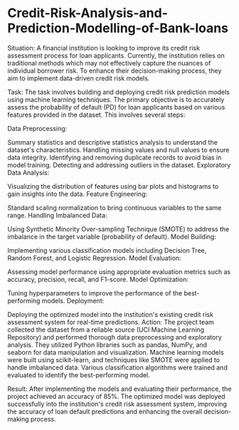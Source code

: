# Credit-Risk-Analysis-and-Prediction-Modelling-of-Bank-loans

Situation:
A financial institution is looking to improve its credit risk assessment process for loan applicants. Currently, the institution relies on traditional methods which may not effectively capture the nuances of individual borrower risk. To enhance their decision-making process, they aim to implement data-driven credit risk models.

Task:
The task involves building and deploying credit risk prediction models using machine learning techniques. The primary objective is to accurately assess the probability of default (PD) for loan applicants based on various features provided in the dataset. This involves several steps:

Data Preprocessing:

Summary statistics and descriptive statistics analysis to understand the dataset's characteristics.
Handling missing values and null values to ensure data integrity.
Identifying and removing duplicate records to avoid bias in model training.
Detecting and addressing outliers in the dataset.
Exploratory Data Analysis:

Visualizing the distribution of features using bar plots and histograms to gain insights into the data.
Feature Engineering:

Standard scaling normalization to bring continuous variables to the same range.
Handling Imbalanced Data:

Using Synthetic Minority Over-sampling Technique (SMOTE) to address the imbalance in the target variable (probability of default).
Model Building:

Implementing various classification models including Decision Tree, Random Forest, and Logistic Regression.
Model Evaluation:

Assessing model performance using appropriate evaluation metrics such as accuracy, precision, recall, and F1-score.
Model Optimization:

Tuning hyperparameters to improve the performance of the best-performing models.
Deployment:

Deploying the optimized model into the institution's existing credit risk assessment system for real-time predictions.
Action:
The project team collected the dataset from a reliable source (UCI Machine Learning Repository) and performed thorough data preprocessing and exploratory analysis. They utilized Python libraries such as pandas, NumPy, and seaborn for data manipulation and visualization. Machine learning models were built using scikit-learn, and techniques like SMOTE were applied to handle imbalanced data. Various classification algorithms were trained and evaluated to identify the best-performing model.

Result:
After implementing the models and evaluating their performance, the project achieved an accuracy of 85%. The optimized model was deployed successfully into the institution's credit risk assessment system, improving the accuracy of loan default predictions and enhancing the overall decision-making process.
